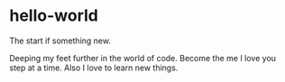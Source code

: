 # hello-world
The start if something new. 

Deeping my feet further in the world of code. Become the me I love you step at a time. Also I love to learn new things. 
